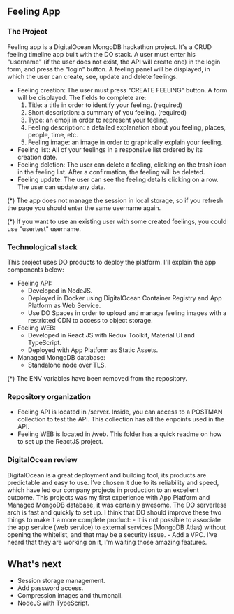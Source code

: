 ## Feeling App

### The Project

Feeling app is a DigitalOcean MongoDB hackathon project. It's a CRUD feeling timeline app built with the DO stack.
A user must enter his "username" (if the user does not exist, the API will create one) in the login form, and press the "login" button. A feeling panel will be displayed, in which the user can create, see, update and delete feelings.
- Feeling creation: The user must press "CREATE FEELING" button. A form will be displayed. The fields to complete are:
	1. Title: a title in order to identify your feeling. (required)
	2. Short description: a summary of you feeling. (required)
	3. Type: an emoji in order to represent your feeling.
	4. Feeling description: a detailed explanation about you feeling, places, people, time, etc.
	5. Feeling image: an image in order to graphically explain your feeling.
- Feeling list: All of your feelings in a responsive list ordered by its creation date.
- Feeling deletion: The user can delete a feeling, clicking on the trash icon in the feeling list. After a confirmation, the feeling will be deleted.
- Feeling update: The user can see the feeling details clicking on a row. The user can update any data.

(*) The app does not manage the session in local storage, so if you refresh the page you should enter the same username again.

(*) If you want to use an existing user with some created feelings, you could use "usertest" username.

### Technological stack

This project uses DO products to deploy the platform. I'll explain the app components below:

- Feeling API:
	- Developed in NodeJS.
	- Deployed in Docker using DigitalOcean Container Registry and App Platform as Web Service.
	- Use DO Spaces in order to upload and manage feeling images with a restricted CDN to access to object storage.
- Feeling WEB:
	- Developed in React JS with Redux Toolkit, Material UI and TypeScript.
	- Deployed with App Platform as Static Assets.
- Managed MongoDB database:
	- Standalone node over TLS.

(*) The ENV variables have been removed from the repository.

### Repository organization

- Feeling API is located in /server. Inside, you can access to a POSTMAN collection to test the API. This collection has all the enpoints used in the API.
- Feeling WEB is located in /web. This folder has a quick readme on how to set up the ReactJS project.

### DigitalOcean review

DigitalOcean is a great deployment and building tool, its products are predictable and easy to use. I’ve chosen it due to its reliability and speed, which have led our company projects in production to an excellent outcome.
This projects was my first experience with App Platform and Managed MongoDB database, it was certainly awesome. The DO serverless arch is fast and quickly to set up.
I think that DO should improve these two things to make it a more complete product:
	- It is not possible to associate the app service (web service) to external services (MongoDB Atlas) without opening the whitelist, and that may be a security issue.
	- Add a VPC.
I've heard that they are working on it, I'm waiting those amazing features.

## What's next

- Session storage management.
- Add password access.
- Compression images and thumbnail.
- NodeJS with TypeScript.